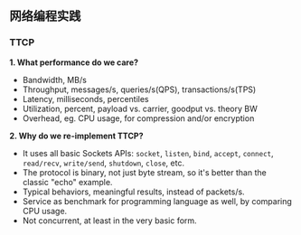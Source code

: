 ## 网络编程实践

### TTCP

**1. What performance do we care?**

- Bandwidth, MB/s
- Throughput, messages/s, queries/s(QPS), transactions/s(TPS)
- Latency, milliseconds, percentiles
- Utilization, percent, payload vs. carrier, goodput vs. theory BW
- Overhead, eg. CPU usage, for compression and/or encryption

**2. Why do we re-implement TTCP?**

- It uses all basic Sockets APIs: `socket`, `listen`, `bind`, `accept`, `connect`, `read/recv`, `write/send`, `shutdown`, `close`, etc.
- The protocol is binary, not just byte stream, so it's better than the classic "echo" example.
- Typical behaviors, meaningful results, instead of packets/s.
- Service as benchmark for programming language as well, by comparing CPU usage.
- Not concurrent, at least in the very basic form.
